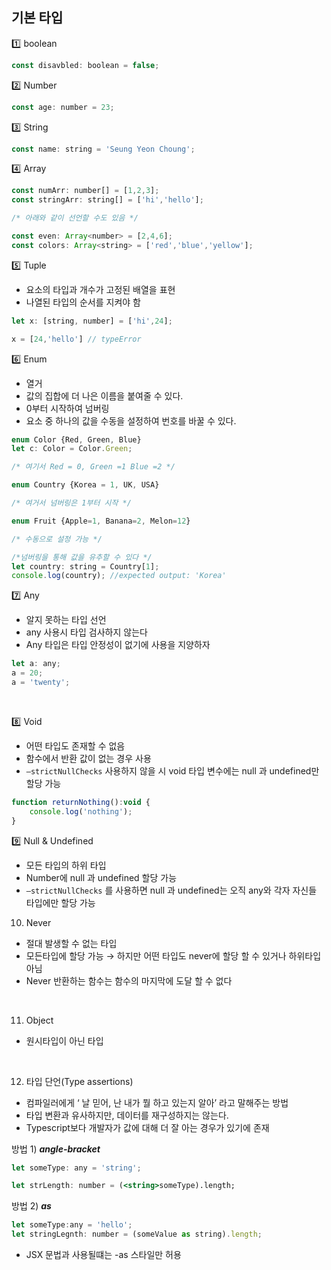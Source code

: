 기본 타입
---


:one: boolean


```jsx
const disavbled: boolean = false;
```

:two: Number


```jsx
const age: number = 23;
```

:three: String



```jsx
const name: string = 'Seung Yeon Choung';
```

:four: Array


```jsx
const numArr: number[] = [1,2,3];
const stringArr: string[] = ['hi','hello'];

/* 아래와 같이 선언할 수도 있음 */

const even: Array<number> = [2,4,6];
const colors: Array<string> = ['red','blue','yellow'];

```

:five: Tuple


- 요소의 타입과 개수가 고정된 배열을 표현
- 나열된 타입의 순서를 지켜야 함

```jsx
let x: [string, number] = ['hi',24];

x = [24,'hello'] // typeError
```

:six: Enum

- 열거
- 값의 집합에 더 나은 이름을 붙여줄 수 있다.
- 0부터 시작하여 넘버링
- 요소 중 하나의 값을 수동을 설정하여 번호를 바꿀 수 있다.

```jsx
enum Color {Red, Green, Blue}
let c: Color = Color.Green;

/* 여기서 Red = 0, Green =1 Blue =2 */

enum Country {Korea = 1, UK, USA}

/* 여거서 넘버링은 1부터 시작 */

enum Fruit {Apple=1, Banana=2, Melon=12}

/* 수동으로 설정 가능 */

/*넘버링을 통해 값을 유추할 수 있다 */
let country: string = Country[1];
console.log(country); //expected output: 'Korea'
```

:seven: Any

- 알지 못하는 타입 선언
- any 사용시 타입 검사하지 않는다
- Any 타입은 타입 안정성이 없기에 사용을 지양하자

```jsx
let a: any;
a = 20;
a = 'twenty';
```
<br/>

:eight: Void

- 어떤 타입도 존재할 수 없음
- 함수에서 반환 값이 없는 경우 사용
- `—strictNullChecks` 사용하지 않을 시 void 타입 변수에는 null 과 undefined만 할당 가능

```jsx
function returnNothing():void {
	console.log('nothing');
}
```

:nine:  Null & Undefined


- 모든 타입의 하위 타입
- Number에 null 과 undefined 할당 가능
- `—strictNullChecks` 를 사용하면 null 과 undefined는 오직 any와 각자 자신들 타입에만 할당 가능


10.  Never


- 절대 발생할 수 없는 타입
- 모든타입에 할당 가능 → 하지만 어떤 타입도 never에 할당 할 수 있거나 하위타입 아님
- Never 반환하는 함수는 함수의 마지막에 도달 할 수 없다

<br />
 
11. Object

- 원시타입이 아닌 타입

<br />

12. 타입 단언(Type assertions)

- 컴파일러에게 ‘ 날 믿어, 난 내가 뭘 하고 있는지 알아’ 라고 말해주는 방법
- 타입 변환과 유사하지만, 데이터를 재구성하지는 않는다.
- Typescript보다 개발자가 값에 대해 더 잘 아는 경우가 있기에 존재

방법 1) _**angle-bracket**_

```jsx
let someType: any = 'string';

let strLength: number = (<string>someType).length;
```

방법 2) _**as**_

```jsx
let someType:any = 'hello';
let stringLegnth: number = (someValue as string).length;
```

- JSX 문법과 사용될떄는  -as 스타일만 허용